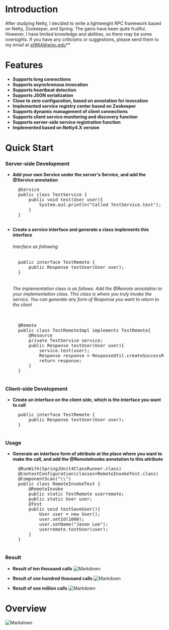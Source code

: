 # Introduction 
After studying Netty, I decided to write a lightweight RPC framework based on Netty, Zookeeper, and Spring. The gains have been quite fruitful. However, I have limited knowledge and abilities, so there may be some oversights. If you have any criticisms or suggestions, please send them to my email at sli964@wisc.edu**


# Features
- **Supports long connections**
- **Supports asynchronous invocation**
- **Supports heartbeat detection**
- **Supports JSON serialization**
- **Close to zero configuration, based on annotation for invocation**
- **Implemented service registry center based on Zookeeper**
- **Supports dynamic management of client connections**
- **Supports client service monitoring and discovery function**
- **Supports server-side service registration function**
- **Implemented based on Netty4.X version**

# Quick Start
### Server-side Development
- **Add your own Service under the server's Service, and add the @Service annotation**
	<pre>
	@Service
	public class TestService {
		public void test(User user){
			System.out.println("Called TestService.test");
		}
	}
	</pre>

- **Create a service interface and generate a class implements this interface**
	###### Interface as following
	<pre>
	public interface TestRemote {
		public Response testUser(User user);  
	}
	</pre>
	###### The implementation class is as follows. Add the @Remote annotation to your implementation class. This class is where you truly invoke the service. You can generate any form of Response you want to return to the client
	<pre> 
	@Remote
	public class TestRemoteImpl implements TestRemote{
		@Resource
		private TestService service;
		public Response testUser(User user){
			service.test(user);
			Response response = ResponseUtil.createSuccessResponse(user);
			return response;
		}
	}	
	</pre>


### Client-side Development
- **Create an interface on the client side, which is the interface you want to call**
	<pre>
	public interface TestRemote {
		public Response testUser(User user);
	}
	</pre>

### Usage
- **Generate an interface form of attribute at the place where you want to make the call, and add the @RemoteInvoke annotation to this attribute**
	<pre>
	@RunWith(SpringJUnit4ClassRunner.class)
	@ContextConfiguration(classes=RemoteInvokeTest.class)
	@ComponentScan("\\")
	public class RemoteInvokeTest {
		@RemoteInvoke
		public static TestRemote userremote;
		public static User user;
		@Test
		public void testSaveUser(){
			User user = new User();
			user.setId(1000);
			user.setName("Jason Lee");
			userremote.testUser(user);
		}
	}	
	</pre>

### Result
- **Result of ten thousand calls**
![Markdown](https://s1.ax1x.com/2018/07/06/PZMMBF.png)

- **Result of one hundred thousand calls**
![Markdown](https://s1.ax1x.com/2018/07/06/PZM3N9.png)

- **Result of one million calls**
![Markdown](https://s1.ax1x.com/2018/07/06/PZMY1x.png)



# Overview

![Markdown](https://s1.ax1x.com/2018/07/06/PZK3SP.png)
